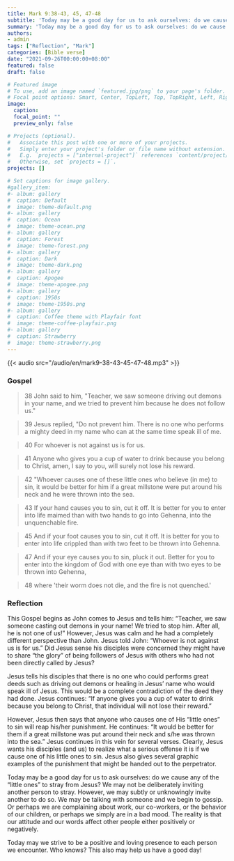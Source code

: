 ```yaml
---
title: Mark 9:38-43, 45, 47-48
subtitle: 'Today may be a good day for us to ask ourselves: do we cause any of the “little ones” to stray from Jesus?'
summary: 'Today may be a good day for us to ask ourselves: do we cause any of the “little ones” to stray from Jesus?'
authors:
- admin
tags: ["Reflection", "Mark"]
categories: [Bible verse]
date: "2021-09-26T00:00:00+08:00"
featured: false
draft: false

# Featured image
# To use, add an image named `featured.jpg/png` to your page's folder.
# Focal point options: Smart, Center, TopLeft, Top, TopRight, Left, Right, BottomLeft, Bottom, BottomRight
image:
  caption:
  focal_point: ""
  preview_only: false

# Projects (optional).
#   Associate this post with one or more of your projects.
#   Simply enter your project's folder or file name without extension.
#   E.g. `projects = ["internal-project"]` references `content/project/deep-learning/index.md`.
#   Otherwise, set `projects = []`.
projects: []

# Set captions for image gallery.
#gallery_item:
#- album: gallery
#  caption: Default
#  image: theme-default.png
#- album: gallery
#  caption: Ocean
#  image: theme-ocean.png
#- album: gallery
#  caption: Forest
#  image: theme-forest.png
#- album: gallery
#  caption: Dark
#  image: theme-dark.png
#- album: gallery
#  caption: Apogee
#  image: theme-apogee.png
#- album: gallery
#  caption: 1950s
#  image: theme-1950s.png
#- album: gallery
#  caption: Coffee theme with Playfair font
#  image: theme-coffee-playfair.png
#- album: gallery
#  caption: Strawberry
#  image: theme-strawberry.png
---
```


{{< audio src="/audio/en/mark9-38-43-45-47-48.mp3" >}}

### Gospel
> 38 John said to him, "Teacher, we saw someone driving out demons in your name, and we tried to prevent him because he does not follow us."

> 39 Jesus replied, "Do not prevent him. There is no one who performs a mighty deed in my name who can at the same time speak ill of me.

> 40 For whoever is not against us is for us.

> 41 Anyone who gives you a cup of water to drink because you belong to Christ, amen, I say to you, will surely not lose his reward.

> 42 "Whoever causes one of these little ones who believe (in me) to sin, it would be better for him if a great millstone were put around his neck and he were thrown into the sea.

> 43 If your hand causes you to sin, cut it off. It is better for you to enter into life maimed than with two hands to go into Gehenna, into the unquenchable fire.

> 45 And if your foot causes you to sin, cut it off. It is better for you to enter into life crippled than with two feet to be thrown into Gehenna.

> 47 And if your eye causes you to sin, pluck it out. Better for you to enter into the kingdom of God with one eye than with two eyes to be thrown into Gehenna,

> 48 where 'their worm does not die, and the fire is not quenched.'

### Reflection
This Gospel begins as John comes to Jesus and tells him: “Teacher, we saw someone casting out demons in your name! We tried to stop him. After all, he is not one of us!” However, Jesus was calm and he had a completely different perspective than John. Jesus told John: “Whoever is not against us is for us.” Did Jesus sense his disciples were concerned they might have to share “the glory” of being followers of Jesus with others who had not been directly called by Jesus?

Jesus tells his disciples that there is no one who could performs great deeds such as driving out demons or healing in Jesus’ name who would speak ill of Jesus. This would be a complete contradiction of the deed they had done. Jesus continues: “If anyone gives you a cup of water to drink because you belong to Christ, that individual will not lose their reward.”

However, Jesus then says that anyone who causes one of His “little ones” to sin will reap his/her punishment. He continues: “It would be better for them if a great millstone was put around their neck and s/he was thrown into the sea.” Jesus continues in this vein for several verses. Clearly, Jesus wants his disciples (and us) to realize what a serious offense it is if we cause one of his little ones to sin. Jesus also gives several graphic examples of the punishment that might be handed out to the perpetrator.

Today may be a good day for us to ask ourselves: do we cause any of the “little ones” to stray from Jesus? We may not be deliberately inviting another person to stray. However, we may subtly or unknowingly invite another to do so. We may be talking with someone and we begin to gossip. Or perhaps we are complaining about work, our co-workers, or the behavior of our children, or perhaps we simply are in a bad mood. The reality is that our attitude and our words affect other people either positively or negatively.

Today may we strive to be a positive and loving presence to each person we encounter. Who knows? This also may help us have a good day!
